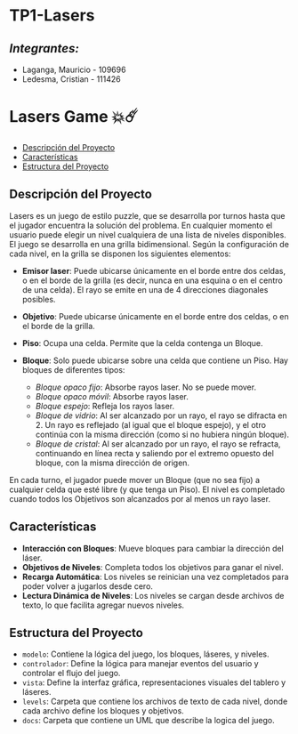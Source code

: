 # TP1-Lasers
## _Integrantes:_
- Laganga, Mauricio - 109696  
- Ledesma, Cristian - 111426

# Lasers Game 💥☄️
- [Descripción del Proyecto](#descripción-del-proyecto)
- [Características](#características)
- [Estructura del Proyecto](#estructura-del-proyecto)

## Descripción del Proyecto

Lasers es un juego de estilo puzzle, que se desarrolla por turnos hasta que el jugador encuentra la solución del problema.
En cualquier momento el usuario puede elegir un nivel cualquiera de una lista de niveles disponibles.
El juego se desarrolla en una grilla bidimensional.
Según la configuración de cada nivel, en la grilla se disponen los siguientes elementos:
- **Emisor laser**: Puede ubicarse únicamente en el borde entre dos celdas, o en el borde de la grilla (es decir, nunca en una esquina o en el centro de una celda). El rayo se emite en una de 4 direcciones diagonales posibles.

- **Objetivo**: Puede ubicarse únicamente en el borde entre dos celdas, o en el borde de la grilla.

- **Piso**: Ocupa una celda. Permite que la celda contenga un Bloque. 
- **Bloque**: Solo puede ubicarse sobre una celda que contiene un Piso. Hay bloques de diferentes tipos:

  - *Bloque opaco fijo*: Absorbe rayos laser. No se puede mover.
  - *Bloque opaco móvil*: Absorbe rayos laser.
  - *Bloque espejo*: Refleja los rayos laser. 
  - *Bloque de vidrio*: Al ser alcanzado por un rayo, el rayo se difracta en 2. Un rayo es reflejado (al igual que el bloque espejo), y el otro continúa con la misma dirección (como si no hubiera ningún bloque).
  - *Bloque de cristal*: Al ser alcanzado por un rayo, el rayo se refracta, continuando en línea recta y saliendo por el extremo opuesto del bloque, con la misma dirección de origen.

En cada turno, el jugador puede mover un Bloque (que no sea fijo) a cualquier celda que esté libre (y que tenga un Piso).
El nivel es completado cuando todos los Objetivos son alcanzados por al menos un rayo laser.

## Características

- **Interacción con Bloques**: Mueve bloques para cambiar la dirección del láser.
- **Objetivos de Niveles**: Completa todos los objetivos para ganar el nivel.
- **Recarga Automática**: Los niveles se reinician una vez completados para poder volver a jugarlos desde cero.
- **Lectura Dinámica de Niveles**: Los niveles se cargan desde archivos de texto, lo que facilita agregar nuevos niveles.

## Estructura del Proyecto

- `modelo`: Contiene la lógica del juego, los bloques, láseres, y niveles.
- `controlador`: Define la lógica para manejar eventos del usuario y controlar el flujo del juego.
- `vista`: Define la interfaz gráfica, representaciones visuales del tablero y láseres.
- `levels`: Carpeta que contiene los archivos de texto de cada nivel, donde cada archivo define los bloques y objetivos.
- `docs`: Carpeta que contiene un UML que describe la logica del juego.